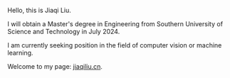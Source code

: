 Hello, this is Jiaqi Liu.

I will obtain a Master's degree in Engineering from Southern University of Science and Technology in July 2024. 

I am currently seeking position in the field of computer vision or machine learning.

Welcome to my page: [jiaqiliu.cn](https://jiaqiliu.cn).
